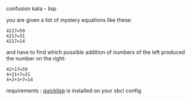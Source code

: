 confusion kata - lisp

you are given a list of mystery equations like these:
```
4217=59
4217=31
4217=14
```
and have to find which possible addition of numbers of the left produced the number on the right:
```
42+17=59
4+21+7=31
4+2+1+7=14
```


requirements : [quicklisp](https://www.quicklisp.org/beta/) is installed on your sbcl config

